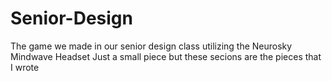 # Senior-Design
The game we made in our senior design class utilizing the Neurosky Mindwave Headset
Just a small piece but these secions are the pieces that I wrote
